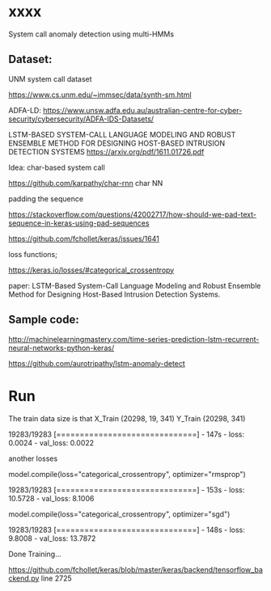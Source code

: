 # xxxx

System call anomaly detection using multi-HMMs

## Dataset:
UNM system call dataset 

https://www.cs.unm.edu/~immsec/data/synth-sm.html


ADFA-LD:
https://www.unsw.adfa.edu.au/australian-centre-for-cyber-security/cybersecurity/ADFA-IDS-Datasets/


LSTM-BASED SYSTEM-CALL LANGUAGE MODELING AND ROBUST ENSEMBLE METHOD FOR DESIGNING HOST-BASED INTRUSION DETECTION SYSTEMS
https://arxiv.org/pdf/1611.01726.pdf

Idea:
char-based system call 


https://github.com/karpathy/char-rnn
char NN 


padding the sequence

https://stackoverflow.com/questions/42002717/how-should-we-pad-text-sequence-in-keras-using-pad-sequences

https://github.com/fchollet/keras/issues/1641


loss functions;

https://keras.io/losses/#categorical_crossentropy


paper:
LSTM-Based System-Call Language Modeling and Robust Ensemble Method for Designing Host-Based Intrusion Detection Systems.

## Sample code:

http://machinelearningmastery.com/time-series-prediction-lstm-recurrent-neural-networks-python-keras/


https://github.com/aurotripathy/lstm-anomaly-detect


# Run

The train data size is that
X_Train (20298, 19, 341)
Y_Train (20298, 341)

19283/19283 [==============================] - 147s - loss: 0.0024 - val_loss: 0.0022


another losses

model.compile(loss="categorical_crossentropy", optimizer="rmsprop")

19283/19283 [==============================] - 153s - loss: 10.5728 - val_loss: 8.1006


model.compile(loss="categorical_crossentropy", optimizer="sgd")

19283/19283 [==============================] - 148s - loss: 9.8008 - val_loss: 13.7872

Done Training...


https://github.com/fchollet/keras/blob/master/keras/backend/tensorflow_backend.py
line 2725
